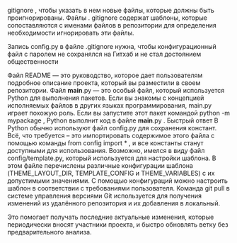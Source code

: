 gitignore , чтобы указать в нем новые файлы, которые должны быть проигнорированы. Файлы . gitignore содержат шаблоны, которые сопоставляются с именами файлов в репозитории для определения необходимости игнорировать эти файлы.

Запись config.py в файле .gitignore нужна, чтобы конфигурационный файл с паролем не сохранялся на Гитхаб и не стал достоянием общественности


Файл README — это руководство, которое дает пользователям подробное описание проекта, который вы разместили в своем репозитории.
Файл __main__.py — это особый файл, который используется Python для выполнения пакетов. Если вы знакомы с концепцией исполняемых файлов в других языках программирования, main.py играет похожую роль. Если вы запустите этот пакет командой python -m mypackage , Python выполнит код в файле __main__.py .
Быстрый ответ В Python обычно используют файл config.py для сохранения констант. Всё, что требуется – это импортировать содержимое этого файла с помощью команды from config import * , и все константы станут доступными для использования.
Возможно, имелся в виду файл config/template.py, который используется для настройки шаблона. В этом файле перечислены различные конфигурации шаблона (THEME_LAYOUT_DIR, TEMPLATE_CONFIG и THEME_VARIABLES) с их допустимыми значениями. С помощью конфигураций можно настроить шаблон в соответствии с требованиями пользователя. 
Команда git pull в системе управления версиями Git используется для получения изменений из удалённого репозитория и их добавления в локальный.  

Это помогает получать последние актуальные изменения, которые периодически вносят участники проекта, и быстро обновлять ветку без предварительного анализа. 
